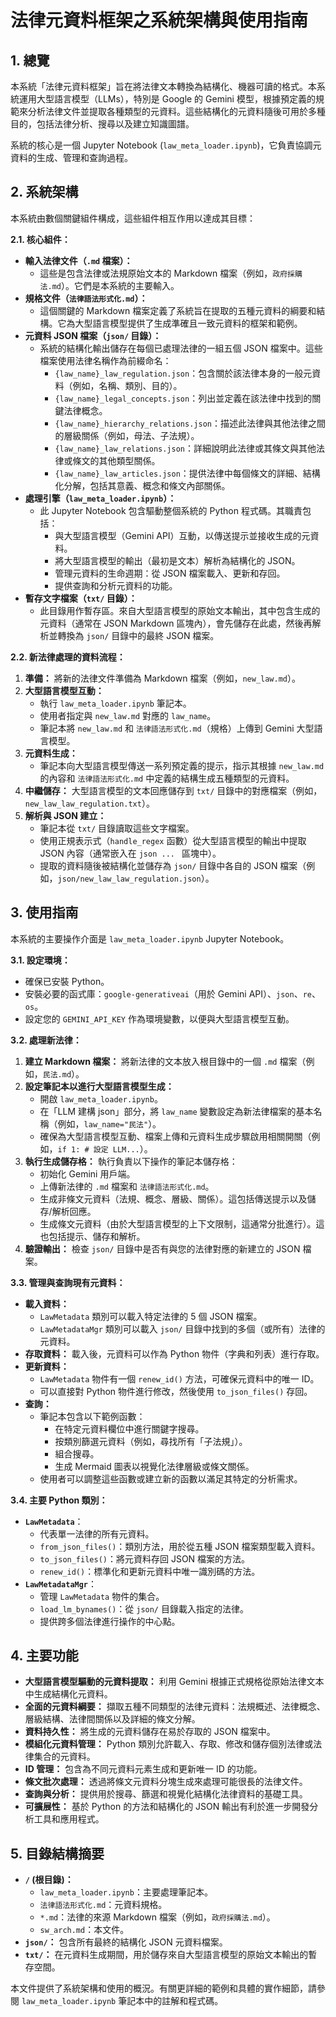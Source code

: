 # 法律元資料框架之系統架構與使用指南

## 1. 總覽

本系統「法律元資料框架」旨在將法律文本轉換為結構化、機器可讀的格式。本系統運用大型語言模型（LLMs），特別是 Google 的 Gemini 模型，根據預定義的規範來分析法律文件並提取各種類型的元資料。這些結構化的元資料隨後可用於多種目的，包括法律分析、搜尋以及建立知識圖譜。

系統的核心是一個 Jupyter Notebook (`law_meta_loader.ipynb`)，它負責協調元資料的生成、管理和查詢過程。

## 2. 系統架構

本系統由數個關鍵組件構成，這些組件相互作用以達成其目標：

**2.1. 核心組件：**

*   **輸入法律文件（`.md` 檔案）：**
    *   這些是包含法律或法規原始文本的 Markdown 檔案（例如，`政府採購法.md`）。它們是本系統的主要輸入。
*   **規格文件（`法律語法形式化.md`）：**
    *   這個關鍵的 Markdown 檔案定義了系統旨在提取的五種元資料的綱要和結構。它為大型語言模型提供了生成準確且一致元資料的框架和範例。
*   **元資料 JSON 檔案（`json/` 目錄）：**
    *   系統的結構化輸出儲存在每個已處理法律的一組五個 JSON 檔案中。這些檔案使用法律名稱作為前綴命名：
        *   `{law_name}_law_regulation.json`：包含關於該法律本身的一般元資料（例如，名稱、類別、目的）。
        *   `{law_name}_legal_concepts.json`：列出並定義在該法律中找到的關鍵法律概念。
        *   `{law_name}_hierarchy_relations.json`：描述此法律與其他法律之間的層級關係（例如，母法、子法規）。
        *   `{law_name}_law_relations.json`：詳細說明此法律或其條文與其他法律或條文的其他類型關係。
        *   `{law_name}_law_articles.json`：提供法律中每個條文的詳細、結構化分解，包括其意義、概念和條文內部關係。
*   **處理引擎（`law_meta_loader.ipynb`）：**
    *   此 Jupyter Notebook 包含驅動整個系統的 Python 程式碼。其職責包括：
        *   與大型語言模型（Gemini API）互動，以傳送提示並接收生成的元資料。
        *   將大型語言模型的輸出（最初是文本）解析為結構化的 JSON。
        *   管理元資料的生命週期：從 JSON 檔案載入、更新和存回。
        *   提供查詢和分析元資料的功能。
*   **暫存文字檔案（`txt/` 目錄）：**
    *   此目錄用作暫存區。來自大型語言模型的原始文本輸出，其中包含生成的元資料（通常在 JSON Markdown 區塊內），會先儲存在此處，然後再解析並轉換為 `json/` 目錄中的最終 JSON 檔案。

**2.2. 新法律處理的資料流程：**

1.  **準備：** 將新的法律文件準備為 Markdown 檔案（例如，`new_law.md`）。
2.  **大型語言模型互動：**
    *   執行 `law_meta_loader.ipynb` 筆記本。
    *   使用者指定與 `new_law.md` 對應的 `law_name`。
    *   筆記本將 `new_law.md` 和 `法律語法形式化.md`（規格）上傳到 Gemini 大型語言模型。
3.  **元資料生成：**
    *   筆記本向大型語言模型傳送一系列預定義的提示，指示其根據 `new_law.md` 的內容和 `法律語法形式化.md` 中定義的結構生成五種類型的元資料。
4.  **中繼儲存：** 大型語言模型的文本回應儲存到 `txt/` 目錄中的對應檔案（例如，`new_law_law_regulation.txt`）。
5.  **解析與 JSON 建立：**
    *   筆記本從 `txt/` 目錄讀取這些文字檔案。
    *   使用正規表示式（`handle_regex` 函數）從大型語言模型的輸出中提取 JSON 內容（通常嵌入在 ```json ... ``` 區塊中）。
    *   提取的資料隨後被結構化並儲存為 `json/` 目錄中各自的 JSON 檔案（例如，`json/new_law_law_regulation.json`）。

## 3. 使用指南

本系統的主要操作介面是 `law_meta_loader.ipynb` Jupyter Notebook。

**3.1. 設定環境：**

*   確保已安裝 Python。
*   安裝必要的函式庫：`google-generativeai`（用於 Gemini API）、`json`、`re`、`os`。
*   設定您的 `GEMINI_API_KEY` 作為環境變數，以便與大型語言模型互動。

**3.2. 處理新法律：**

1.  **建立 Markdown 檔案：** 將新法律的文本放入根目錄中的一個 `.md` 檔案（例如，`民法.md`）。
2.  **設定筆記本以進行大型語言模型生成：**
    *   開啟 `law_meta_loader.ipynb`。
    *   在「LLM 建構 json」部分，將 `law_name` 變數設定為新法律檔案的基本名稱（例如，`law_name="民法"`）。
    *   確保為大型語言模型互動、檔案上傳和元資料生成步驟啟用相關開關（例如，`if 1: # 設定 LLM...`）。
3.  **執行生成儲存格：** 執行負責以下操作的筆記本儲存格：
    *   初始化 Gemini 用戶端。
    *   上傳新法律的 `.md` 檔案和 `法律語法形式化.md`。
    *   生成非條文元資料（法規、概念、層級、關係）。這包括傳送提示以及儲存/解析回應。
    *   生成條文元資料（由於大型語言模型的上下文限制，這通常分批進行）。這也包括提示、儲存和解析。
4.  **驗證輸出：** 檢查 `json/` 目錄中是否有與您的法律對應的新建立的 JSON 檔案。

**3.3. 管理與查詢現有元資料：**

*   **載入資料：**
    *   `LawMetadata` 類別可以載入特定法律的 5 個 JSON 檔案。
    *   `LawMetadataMgr` 類別可以載入 `json/` 目錄中找到的多個（或所有）法律的元資料。
*   **存取資料：** 載入後，元資料可以作為 Python 物件（字典和列表）進行存取。
*   **更新資料：**
    *   `LawMetadata` 物件有一個 `renew_id()` 方法，可確保元資料中的唯一 ID。
    *   可以直接對 Python 物件進行修改，然後使用 `to_json_files()` 存回。
*   **查詢：**
    *   筆記本包含以下範例函數：
        *   在特定元資料欄位中進行關鍵字搜尋。
        *   按類別篩選元資料（例如，尋找所有「子法規」）。
        *   組合搜尋。
        *   生成 Mermaid 圖表以視覺化法律層級或條文關係。
    *   使用者可以調整這些函數或建立新的函數以滿足其特定的分析需求。

**3.4. 主要 Python 類別：**

*   **`LawMetadata`**：
    *   代表單一法律的所有元資料。
    *   `from_json_files()`：類別方法，用於從五種 JSON 檔案類型載入資料。
    *   `to_json_files()`：將元資料存回 JSON 檔案的方法。
    *   `renew_id()`：標準化和更新元資料中唯一識別碼的方法。
*   **`LawMetadataMgr`**：
    *   管理 `LawMetadata` 物件的集合。
    *   `load_lm_bynames()`：從 `json/` 目錄載入指定的法律。
    *   提供跨多個法律進行操作的中心點。

## 4. 主要功能

*   **大型語言模型驅動的元資料提取：** 利用 Gemini 根據正式規格從原始法律文本中生成結構化元資料。
*   **全面的元資料綱要：** 擷取五種不同類型的法律元資料：法規概述、法律概念、層級結構、法律間關係以及詳細的條文分解。
*   **資料持久性：** 將生成的元資料儲存在易於存取的 JSON 檔案中。
*   **模組化元資料管理：** Python 類別允許載入、存取、修改和儲存個別法律或法律集合的元資料。
*   **ID 管理：** 包含為不同元資料元素生成和更新唯一 ID 的功能。
*   **條文批次處理：** 透過將條文元資料分塊生成來處理可能很長的法律文件。
*   **查詢與分析：** 提供用於搜尋、篩選和視覺化結構化法律資料的基礎工具。
*   **可擴展性：** 基於 Python 的方法和結構化的 JSON 輸出有利於進一步開發分析工具和應用程式。

## 5. 目錄結構摘要

*   **`/` (根目錄)：**
    *   `law_meta_loader.ipynb`：主要處理筆記本。
    *   `法律語法形式化.md`：元資料規格。
    *   `*.md`：法律的來源 Markdown 檔案（例如，`政府採購法.md`）。
    *   `sw_arch.md`：本文件。
*   **`json/`：** 包含所有最終的結構化 JSON 元資料檔案。
*   **`txt/`：** 在元資料生成期間，用於儲存來自大型語言模型的原始文本輸出的暫存空間。

本文件提供了系統架構和使用的概況。有關更詳細的範例和具體的實作細節，請參閱 `law_meta_loader.ipynb` 筆記本中的註解和程式碼。

